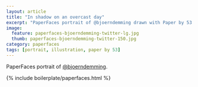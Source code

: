 ```yaml
---
layout: article
title: "In shadow on an overcast day"
excerpt: "PaperFaces portrait of @bjoerndemming drawn with Paper by 53 on an iPad."
image: 
  feature: paperfaces-bjoerndemming-twitter-lg.jpg
  thumb: paperfaces-bjoerndemming-twitter-150.jpg
category: paperfaces
tags: [portrait, illustration, paper by 53]
---
```


PaperFaces portrait of [@bjoerndemming](http://twitter.com/bjoerndemming).

{% include boilerplate/paperfaces.html %}